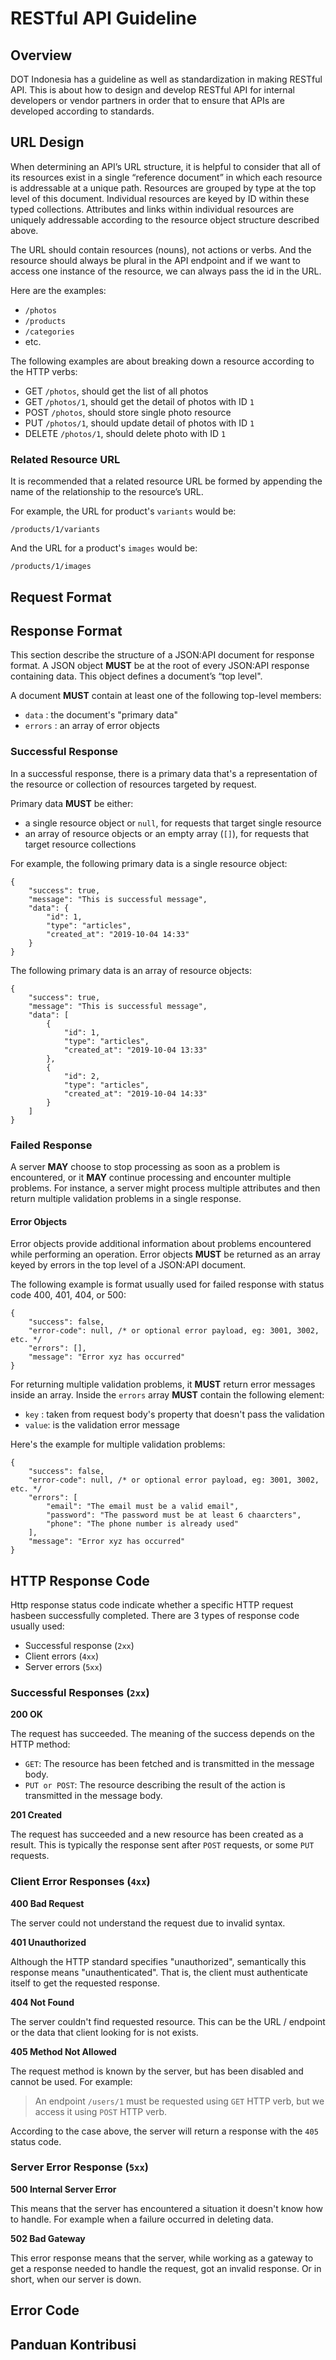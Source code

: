 # RESTful API Guideline

## Overview
DOT Indonesia has a guideline as well as standardization in making RESTful API. This is about how to design and develop RESTful API for internal developers or vendor partners in order that to ensure that APIs are developed according to standards.

## URL Design
When determining an API’s URL structure, it is helpful to consider that all of its resources exist in a single “reference document” in which each resource is addressable at a unique path. Resources are grouped by type at the top level of this document. Individual resources are keyed by ID within these typed collections. Attributes and links within individual resources are uniquely addressable according to the resource object structure described above.

The URL should contain resources (nouns), not actions or verbs. And the resource should always be plural in the API endpoint and if we want to access one instance of the resource, we can always pass the id in the URL.

Here are the examples:
- `/photos`
- `/products`
- `/categories`
- etc.

The following examples are about breaking down a resource according to the HTTP verbs:
- GET `/photos`, should get the list of all photos
- GET `/photos/1`, should get the detail of photos with ID `1`
- POST `/photos`, should store single photo resource
- PUT `/photos/1`, should update detail of photos with ID `1`
- DELETE `/photos/1`, should delete photo with ID `1`

### Related Resource URL
It is recommended that a related resource URL be formed by appending the name of the relationship to the resource’s URL.

For example, the URL for product's `variants` would be:
```
/products/1/variants
```

And the URL for a product's `images` would be:
```
/products/1/images
```

## Request Format
## Response Format
This section describe the structure of a JSON:API document for response format. A JSON object **MUST** be at the root of every JSON:API response containing data. This object defines a document’s “top level".

A document **MUST** contain at least one of the following top-level members:
- `data` : the document's "primary data"
- `errors` : an array of error objects

### Successful Response

In a successful response, there is a primary data that's a representation of the resource or collection of resources targeted by request.

Primary data **MUST** be either:
- a single resource object or `null`, for requests that target single resource
- an array of resource objects or an empty array (`[]`), for requests that target resource collections

For example, the following primary data is a single resource object:
```
{
    "success": true,
    "message": "This is successful message",
    "data": {
        "id": 1,
        "type": "articles",
        "created_at": "2019-10-04 14:33"
    }
}
```

The following primary data is an array of resource objects:
```
{
    "success": true,
    "message": "This is successful message",
    "data": [
        {
            "id": 1,
            "type": "articles",
            "created_at": "2019-10-04 13:33"
        },
        {
            "id": 2,
            "type": "articles",
            "created_at": "2019-10-04 14:33"
        }
    ]
}
```

### Failed Response
A server **MAY** choose to stop processing as soon as a problem is encountered, or it **MAY** continue processing and encounter multiple problems. For instance, a server might process multiple attributes and then return multiple validation problems in a single response.

#### Error Objects
Error objects provide additional information about problems encountered while performing an operation. Error objects **MUST** be returned as an array keyed by errors in the top level of a JSON:API document.

The following example is format usually used for failed response with status code 400, 401, 404, or 500:
```
{
    "success": false,
    "error-code": null, /* or optional error payload, eg: 3001, 3002, etc. */
    "errors": [],
    "message": "Error xyz has occurred"
}
```

For returning multiple validation problems, it **MUST** return error messages inside an array. Inside the `errors` array **MUST** contain the following element:
- `key` : taken from request body's property that doesn't pass the validation
- `value`: is the validation error message

Here's the example for multiple validation problems:
```
{
    "success": false,
    "error-code": null, /* or optional error payload, eg: 3001, 3002, etc. */
    "errors": [
        "email": "The email must be a valid email",
        "password": "The password must be at least 6 chaarcters",
        "phone": "The phone number is already used"
    ],
    "message": "Error xyz has occurred"
}
```

## HTTP Response Code
Http response status code indicate whether a specific HTTP request hasbeen successfully completed. There are 3 types of response code usually used:
- Successful response (`2xx`)
- Client errors (`4xx`)
- Server errors (`5xx`)

### Successful Responses (`2xx`)
**200 OK**

The request has succeeded. The meaning of the success depends on the HTTP method:
- `GET`: The resource has been fetched and is transmitted in the message body.
- `PUT or POST`: The resource describing the result of the action is transmitted in the message body.

**201 Created**

The request has succeeded and a new resource has been created as a result. This is typically the response sent after `POST` requests, or some `PUT` requests.

### Client Error Responses (`4xx`)
**400 Bad Request**

The server could not understand the request due to invalid syntax.

**401 Unauthorized**

Although the HTTP standard specifies "unauthorized", semantically this response means "unauthenticated". That is, the client must authenticate itself to get the requested response.

**404 Not Found**

The server couldn't find requested resource. This can be the URL / endpoint or the data that client looking for is not exists.

**405 Method Not Allowed**

The request method is known by the server, but has been disabled and cannot be used. For example:
> An endpoint `/users/1` must be requested using `GET` HTTP verb, but we access it using `POST` HTTP verb.

According to the case above, the server will return a response with the `405` status code.

### Server Error Response (`5xx`)
**500 Internal Server Error**

This means that the server has encountered a situation it doesn't know how to handle. For example when a failure occurred in deleting data.

**502 Bad Gateway**

This error response means that the server, while working as a gateway to get a response needed to handle the request, got an invalid response. Or in short, when our server is down.

## Error Code
## Panduan Kontribusi

